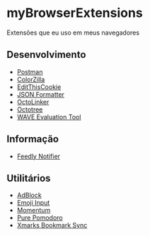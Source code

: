 # myBrowserExtensions
Extensões que eu uso em meus navegadores

## Desenvolvimento
- [Postman](https://www.getpostman.com/)
- [ColorZilla](http://www.colorzilla.com/)
- [EditThisCookie](http://www.editthiscookie.com/)
- [JSON Formatter](https://github.com/callumlocke/json-formatter)
- [OctoLinker](https://octolinker.github.io/)
- [Octotree](https://github.com/buunguyen/octotree)
- [WAVE Evaluation Tool]()

## Informação
- [Feedly Notifier](https://olsh.me/Feedly-Notifier/)

## Utilitários
- [AdBlock](https://getadblock.com/)
- [Emoji Input](http://www.emojistuff.com/)
- [Momentum](https://momentumdash.com/)
- [Pure Pomodoro]()
- [Xmarks Bookmark Sync](http://xmarks.com/)
